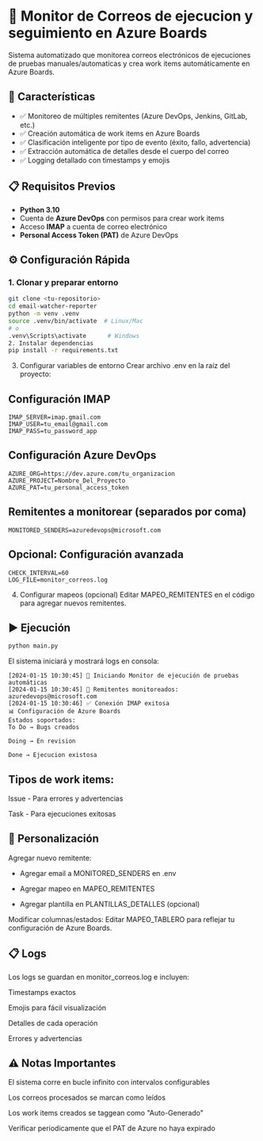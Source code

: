 # 📧 Monitor de Correos de ejecucion y seguimiento en Azure Boards

Sistema automatizado que monitorea correos electrónicos de ejecuciones de pruebas manuales/automaticas y crea work items automáticamente en Azure Boards.

## 🚀 Características

- ✅ Monitoreo de múltiples remitentes (Azure DevOps, Jenkins, GitLab, etc.)
- ✅ Creación automática de work items en Azure Boards
- ✅ Clasificación inteligente por tipo de evento (éxito, fallo, advertencia)
- ✅ Extracción automática de detalles desde el cuerpo del correo
- ✅ Logging detallado con timestamps y emojis

## 📋 Requisitos Previos

- **Python 3.10**
- Cuenta de **Azure DevOps** con permisos para crear work items
- Acceso **IMAP** a cuenta de correo electrónico
- **Personal Access Token (PAT)** de Azure DevOps

## ⚙️ Configuración Rápida

### 1. Clonar y preparar entorno
```bash
git clone <tu-repositorio>
cd email-watcher-reporter
python -m venv .venv
source .venv/bin/activate  # Linux/Mac
# o
.venv\Scripts\activate      # Windows
2. Instalar dependencias
pip install -r requirements.txt
```
3. Configurar variables de entorno
Crear archivo .env en la raíz del proyecto:

## Configuración IMAP
```
IMAP_SERVER=imap.gmail.com
IMAP_USER=tu_email@gmail.com
IMAP_PASS=tu_password_app
```

## Configuración Azure DevOps
```
AZURE_ORG=https://dev.azure.com/tu_organizacion
AZURE_PROJECT=Nombre_Del_Proyecto
AZURE_PAT=tu_personal_access_token
```

## Remitentes a monitorear (separados por coma)
```
MONITORED_SENDERS=azuredevops@microsoft.com
```
## Opcional: Configuración avanzada
```
CHECK_INTERVAL=60
LOG_FILE=monitor_correos.log
```
4. Configurar mapeos (opcional)
Editar MAPEO_REMITENTES en el código para agregar nuevos remitentes.

## ▶️ Ejecución
```bash
python main.py
```
El sistema iniciará y mostrará logs en consola:

```
[2024-01-15 10:30:45] 🚀 Iniciando Monitor de ejecución de pruebas automáticas
[2024-01-15 10:30:45] 👀 Remitentes monitoreados: azuredevops@microsoft.com
[2024-01-15 10:30:46] ✅ Conexión IMAP exitosa
📊 Configuración de Azure Boards
Estados soportados:
To Do → Bugs creados

Doing → En revision

Done → Ejecucion existosa
```
## Tipos de work items:
Issue - Para errores y advertencias

Task - Para ejecuciones exitosas


## 🔩 Personalización
Agregar nuevo remitente:
* Agregar email a  MONITORED_SENDERS en .env

* Agregar mapeo en MAPEO_REMITENTES

* Agregar plantilla en PLANTILLAS_DETALLES (opcional)

Modificar columnas/estados:
Editar MAPEO_TABLERO para reflejar tu configuración de Azure Boards.

## 📋 Logs
Los logs se guardan en monitor_correos.log e incluyen:

Timestamps exactos

Emojis para fácil visualización

Detalles de cada operación

Errores y advertencias

## ⚠️ Notas Importantes
El sistema corre en bucle infinito con intervalos configurables

Los correos procesados se marcan como leídos

Los work items creados se taggean como "Auto-Generado"

Verificar periodicamente que el PAT de Azure no haya expirado
